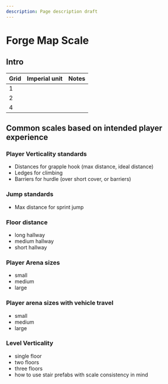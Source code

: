 ```yaml
---
description: Page description draft
---
```


# Forge Map Scale

## Intro
 <!-- 
Use the supported Markdown styling guide: <https://docs.github.com/en/get-started/writing-on-github/getting-started-with-writing-and-formatting-on-github/basic-writing-and-formatting-syntax>

**Documentation URL**: <https://www.forgewiki.com/tutorials/Block-out-metrics> (suggesting this location for wiki)

**Documentation Title**: Forge Quick Start for Level block out

**Reference for best practices**: Reference this level design article for guidance on how to set up best practices for Halo Infinite Forge [here](https://book.leveldesignbook.com/process/blockout/metrics)) -->

|  Grid | Imperial unit  | Notes  |
| -  | - | - |
| 1  |   |   |
| 2  |   |   |
| 4  |   |   |

## Common scales based on intended player experience

### Player Verticality standards

- Distances for grapple hook (max distance, ideal distance)
- Ledges for climbing
- Barriers for hurdle (over short cover, or barriers)

### Jump standards

- Max distance for sprint jump

### Floor distance

- long hallway
- medium hallway
- short hallway

### Player Arena sizes

- small
- medium
- large

### Player arena sizes with vehicle travel

- small
- medium
- large

### Level Verticality

- single floor
- two floors
- three floors
- how to use stair prefabs with scale consistency in mind
